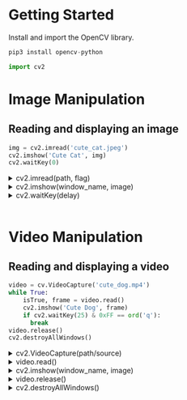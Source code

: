 # Getting Started

Install and import the OpenCV library.

```py
pip3 install opencv-python
```

```py
import cv2
```

# Image Manipulation

## Reading and displaying an image

```py
img = cv2.imread('cute_cat.jpeg')
cv2.imshow('Cute Cat', img)
cv2.waitKey(0)
```

<details><summary>cv2.imread(path, flag)</summary>

<br>
Capture an image from a specified file, which you can then assign to a variable. If an image can't be read, this method returns an empty matrix.

This method accepts two parameters:

- Path: the path to the specified image in a string format.
- Flag: specifies the way in which teh image should be read. The default flag is `cv2.IMREAD_COLOR`.

These are the three possible flag parameters for the method:

- `cv2.IMREAD_COLOR` (default): It specifies to load a color image. Any transparency of image will be neglected. Alternatively, we can pass integer value 1 for this flag.
- `cv2.IMREAD_GRAYSCALE`: It specifies to load an image in grayscale mode. Alternatively, we can pass integer value 0 for this flag.
- `cv2.IMREAD_UNCHANGED`: It specifies to load an image as such including alpha channel. Alternatively, we can pass integer value -1 for this flag.

</details>

<details><summary>cv2.imshow(window_name, image)</summary>

<br>
Display an image in a new window. The window will automatically scale to the image size.

This method accepts two parameters:

- Window name: a string respresenting the name of the window in which the image will be displayed.
- Image: the image that will be displayed in the window.

</details>

<details><summary>cv2.waitKey(delay)</summary>

<br>
Necessary to avoid the script from immediately terminating.

The method accepts a delay input in milliseconds. This is the time that the script will wait for the program to continue. If `0` is passed, the program will wait for input indefinitely. In this case, if waitkey is not used, the program will automatically terminate after the imshow line runs, resulting in the image flashing in screen for a fraction of a second. Passing a `0` wil ensure the image stays on screen until the user chooses to close it.
<br><br>

</details>

<br>

# Video Manipulation

## Reading and displaying a video

```py
video = cv.VideoCapture('cute_dog.mp4')
while True:
    isTrue, frame = video.read()
    cv2.imshow('Cute Dog', frame)
    if cv2.waitKey(25) & 0xFF == ord('q'):
      break
video.release()
cv2.destroyAllWindows()

```

<details><summary>cv2.VideoCapture(path/source)</summary>

<br>
Create a video capture object from a source, which can then be stored in a variable.

This method accepts the source of the video as a parameter. Passing path to a video as a string will allow you to use a local video file. An integer can also be passed, and refers to a camera on the computer. Passing `0` will typically capture video from a webcam. Passing subsequent integers will allow accessing other cameras.
<br><br>

</details>

<details><summary>video.read()</summary>

<br>
Read the video frame by frame. It returns a boolean that tells us whether reading the frame was successful, and the frame itself. The operation needs to be performed inside a while loop.
<br><br>

</details>

<details><summary>cv2.imshow(window_name, image)</summary>

<br>
Displays a frame of the video in a window. The window will automatically scale to the video size.

This method accepts two parameters:

- Window name: a string respresenting the name of the window in which the video will be played.
- Image: the image (frame) that will be displayed in the window.

</details>

<details><summary>video.release()</summary>

<br>
Close video or captruing device. Must be called before creating another instance of the video capture object.
<br><br>

</details>

<details><summary>cv2.destroyAllWindows()</summary>

<br>
Destroys all currently open windows. To destroy a specific window, use the function `cv2.destroyWindow()` where you pass the exact window name.
<br><br>

</details>
